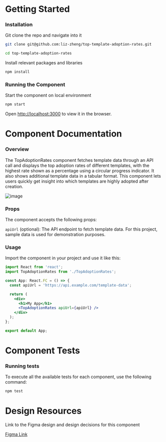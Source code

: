 # Getting Started

### Installation

Git clone the repo and navigate into it

```bash
git clone git@github.com:liz-zheng/top-template-adoption-rates.git
```

```bash
cd top-template-adoption-rates
```

Install relevant packages and libraries

```bash
npm install
```
### Running the Component

Start the component on local environment
```bash
npm start
```

Open [http://localhost:3000](http://localhost:3000) to view it in the browser.

# Component Documentation

### Overview
The TopAdoptionRates component fetches template data through an API call and displays the top adoption rates of different templates, with the highest rate shown as a percentage using a circular progress indicator. It also shows additional template data in a tabular format. This component lets users quickly get insight into which templates are highly adopted after creation. 

![image](https://github.com/liz-zheng/top-template-adoption-rates/assets/15348137/0496e31d-a4d7-4f37-ba4b-d72fccd231cf)


### Props

The component accepts the following props: 

`apiUrl` (optional): The API endpoint to fetch template data. For this project, sample data is used for demonstration purposes.

### Usage
Import the component in your project and use it like this:

```jsx
import React from 'react';
import TopAdoptionRates from './TopAdoptionRates';

const App: React.FC = () => {
  const apiUrl = 'https://api.example.com/template-data';

  return (
    <div>
      <h1>My App</h1>
      <TopAdoptionRates apiUrl={apiUrl} />
    </div>
  );
};

export default App;
```
# Component Tests

### Running tests 
To execute all the available tests for each component, use the following command: 

```bash
npm test
```

# Design Resources
Link to the Figma design and design decisions for this component 

[Figma Link](https://www.figma.com/file/PKUgE1PqDf1U7PuWU7JPve/Liz-Zheng-Coder-Take-Home?type=design&node-id=0%3A1&mode=design&t=V7U7WYvCPuCd9YBp-1)
